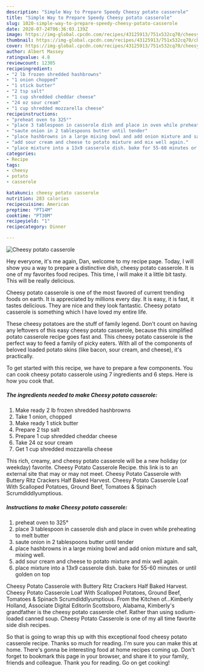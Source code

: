 ```yaml
---
description: "Simple Way to Prepare Speedy Cheesy potato casserole"
title: "Simple Way to Prepare Speedy Cheesy potato casserole"
slug: 1020-simple-way-to-prepare-speedy-cheesy-potato-casserole
date: 2020-07-24T06:36:03.139Z
image: https://img-global.cpcdn.com/recipes/43125913/751x532cq70/cheesy-potato-casserole-recipe-main-photo.jpg
thumbnail: https://img-global.cpcdn.com/recipes/43125913/751x532cq70/cheesy-potato-casserole-recipe-main-photo.jpg
cover: https://img-global.cpcdn.com/recipes/43125913/751x532cq70/cheesy-potato-casserole-recipe-main-photo.jpg
author: Albert Massey
ratingvalue: 4.8
reviewcount: 12305
recipeingredient:
- "2 lb frozen shredded hashbrowns"
- "1 onion chopped"
- "1 stick butter"
- "2 tsp salt"
- "1 cup shredded cheddar cheese"
- "24 oz sour cream"
- "1 cup shredded mozzarella cheese"
recipeinstructions:
- "preheat oven to 325°"
- "place 3 tablespoon in casserole dish and place in oven while preheating to melt butter"
- "saute onion in 2 tablespoons butter until tender"
- "place hashbrowns in a large mixing bowl and add onion mixture and salt, mixing well."
- "add sour cream and cheese to potato mixture and mix well again."
- "place mixture into a 13x9 casserole dish. bake for 55-60 minutes or until golden on top"
categories:
- Recipe
tags:
- cheesy
- potato
- casserole

katakunci: cheesy potato casserole 
nutrition: 283 calories
recipecuisine: American
preptime: "PT14M"
cooktime: "PT30M"
recipeyield: "1"
recipecategory: Dinner

---
```



![Cheesy potato casserole](https://img-global.cpcdn.com/recipes/43125913/751x532cq70/cheesy-potato-casserole-recipe-main-photo.jpg)

Hey everyone, it's me again, Dan, welcome to my recipe page. Today, I will show you a way to prepare a distinctive dish, cheesy potato casserole. It is one of my favorites food recipes. This time, I will make it a little bit tasty. This will be really delicious.

Cheesy potato casserole is one of the most favored of current trending foods on earth. It is appreciated by millions every day. It is easy, it is fast, it tastes delicious. They are nice and they look fantastic. Cheesy potato casserole is something which I have loved my entire life.

These cheesy potatoes are the stuff of family legend. Don&#39;t count on having any leftovers of this easy cheesy potato casserole, because this simplified potato casserole recipe goes fast and. This cheesy potato casserole is the perfect way to feed a family of picky eaters. With all of the components of beloved loaded potato skins (like bacon, sour cream, and cheese), it&#39;s practically.


To get started with this recipe, we have to prepare a few components. You can cook cheesy potato casserole using 7 ingredients and 6 steps. Here is how you cook that.

<!--inarticleads1-->

##### The ingredients needed to make Cheesy potato casserole:

1. Make ready 2 lb frozen shredded hashbrowns
1. Take 1 onion, chopped
1. Make ready 1 stick butter
1. Prepare 2 tsp salt
1. Prepare 1 cup shredded cheddar cheese
1. Take 24 oz sour cream
1. Get 1 cup shredded mozzarella cheese


This rich, creamy, and cheesy potato casserole will be a new holiday (or weekday) favorite. Cheesy Potato Casserole Recipe. this link is to an external site that may or may not meet. Cheesy Potato Casserole with Buttery Ritz Crackers Half Baked Harvest. Cheesy Potato Casserole Loaf With Scalloped Potatoes, Ground Beef, Tomatoes &amp; Spinach Scrumdiddlyumptious. 

<!--inarticleads2-->

##### Instructions to make Cheesy potato casserole:

1. preheat oven to 325°
1. place 3 tablespoon in casserole dish and place in oven while preheating to melt butter
1. saute onion in 2 tablespoons butter until tender
1. place hashbrowns in a large mixing bowl and add onion mixture and salt, mixing well.
1. add sour cream and cheese to potato mixture and mix well again.
1. place mixture into a 13x9 casserole dish. bake for 55-60 minutes or until golden on top


Cheesy Potato Casserole with Buttery Ritz Crackers Half Baked Harvest. Cheesy Potato Casserole Loaf With Scalloped Potatoes, Ground Beef, Tomatoes &amp; Spinach Scrumdiddlyumptious. From the Kitchen of…Kimberly Holland, Associate Digital EditorIn Scottsboro, Alabama, Kimberly&#39;s grandfather is the cheesy potato casserole chef. Rather than using sodium-loaded canned soup. Cheesy Potato Casserole is one of my all time favorite side dish recipes. 

So that is going to wrap this up with this exceptional food cheesy potato casserole recipe. Thanks so much for reading. I'm sure you can make this at home. There's gonna be interesting food at home recipes coming up. Don't forget to bookmark this page in your browser, and share it to your family, friends and colleague. Thank you for reading. Go on get cooking!

